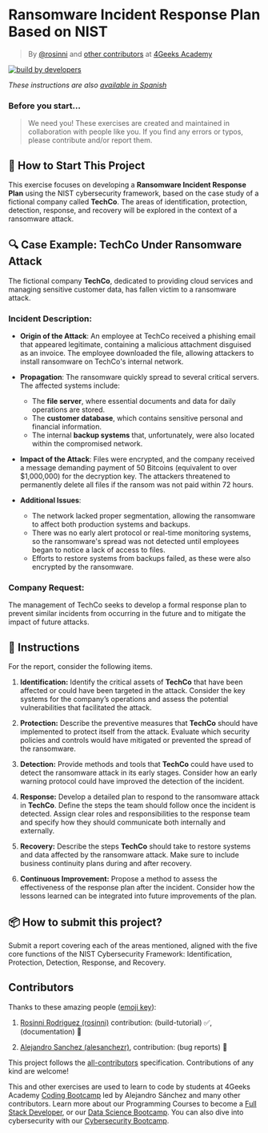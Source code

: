 # Ransomware Incident Response Plan Based on NIST
<!-- hide -->

> By [@rosinni](https://github.com/rosinni) and [other contributors](https://github.com/breatheco-de/ransomware-incident-response-plan/graphs/contributors) at [4Geeks Academy](https://4geeksacademy.co/)

[![build by developers](https://img.shields.io/badge/build_by-Developers-blue)](https://4geeks.com)

*These instructions are also [available in Spanish](https://github.com/breatheco-de/ransomware-incident-response-plan/blob/main/README.es.md)*
<!-- endhide -->

### Before you start...

> We need you! These exercises are created and maintained in collaboration with people like you. If you find any errors or typos, please contribute and/or report them.

<!-- endhide -->

## 🌱 How to Start This Project
This exercise focuses on developing a **Ransomware Incident Response Plan** using the NIST cybersecurity framework, based on the case study of a fictional company called **TechCo**. The areas of identification, protection, detection, response, and recovery will be explored in the context of a ransomware attack.

## 🔍 Case Example: TechCo Under Ransomware Attack

The fictional company **TechCo**, dedicated to providing cloud services and managing sensitive customer data, has fallen victim to a ransomware attack.

### Incident Description:
- **Origin of the Attack**: An employee at TechCo received a phishing email that appeared legitimate, containing a malicious attachment disguised as an invoice. The employee downloaded the file, allowing attackers to install ransomware on TechCo's internal network.

- **Propagation**: The ransomware quickly spread to several critical servers. The affected systems include:
  - The **file server**, where essential documents and data for daily operations are stored.
  - The **customer database**, which contains sensitive personal and financial information.
  - The internal **backup systems** that, unfortunately, were also located within the compromised network.

- **Impact of the Attack**: Files were encrypted, and the company received a message demanding payment of 50 Bitcoins (equivalent to over $1,000,000) for the decryption key. The attackers threatened to permanently delete all files if the ransom was not paid within 72 hours.

- **Additional Issues**:
  - The network lacked proper segmentation, allowing the ransomware to affect both production systems and backups.
  - There was no early alert protocol or real-time monitoring systems, so the ransomware's spread was not detected until employees began to notice a lack of access to files.
  - Efforts to restore systems from backups failed, as these were also encrypted by the ransomware.

### Company Request:
The management of TechCo seeks to develop a formal response plan to prevent similar incidents from occurring in the future and to mitigate the impact of future attacks.

## 📝 Instructions

For the report, consider the following items.

1. **Identification:** Identify the critical assets of **TechCo** that have been affected or could have been targeted in the attack. Consider the key systems for the company’s operations and assess the potential vulnerabilities that facilitated the attack.

2. **Protection:** Describe the preventive measures that **TechCo** should have implemented to protect itself from the attack. Evaluate which security policies and controls would have mitigated or prevented the spread of the ransomware.

3. **Detection:** Provide methods and tools that **TechCo** could have used to detect the ransomware attack in its early stages. Consider how an early warning protocol could have improved the detection of the incident.

4. **Response:** Develop a detailed plan to respond to the ransomware attack in **TechCo**. Define the steps the team should follow once the incident is detected. Assign clear roles and responsibilities to the response team and specify how they should communicate both internally and externally.

5. **Recovery:** Describe the steps **TechCo** should take to restore systems and data affected by the ransomware attack. Make sure to include business continuity plans during and after recovery.

6. **Continuous Improvement:** Propose a method to assess the effectiveness of the response plan after the incident. Consider how the lessons learned can be integrated into future improvements of the plan.

## 📦 How to submit this project?

Submit a report covering each of the areas mentioned, aligned with the five core functions of the NIST Cybersecurity Framework: Identification, Protection, Detection, Response, and Recovery.

<!-- hide -->

## Contributors

Thanks to these amazing people ([emoji key](https://github.com/kentcdodds/all-contributors#emoji-key)):

1. [Rosinni Rodriguez (rosinni)](https://github.com/rosinni) contribution: (build-tutorial) ✅, (documentation) 📖
  
2. [Alejandro Sanchez (alesanchezr)](https://github.com/alesanchezr), contribution: (bug reports) 🐛

This project follows the [all-contributors](https://github.com/kentcdodds/all-contributors) specification. Contributions of any kind are welcome!

This and other exercises are used to learn to code by students at 4Geeks Academy [Coding Bootcamp](https://4geeksacademy.com/us/coding-bootcamp) led by Alejandro Sánchez and many other contributors. Learn more about our Programming Courses to become a [Full Stack Developer](https://4geeksacademy.com/us/coding-bootcamps/full-stack-developer), or our [Data Science Bootcamp](https://4geeksacademy.com/us/coding-bootcamps/data-science-machine-learning-bootcamp). You can also dive into cybersecurity with our [Cybersecurity Bootcamp](https://4geeksacademy.com/us/coding-bootcamps/cybersecurity-bootcamp).

<!-- endhide -->

